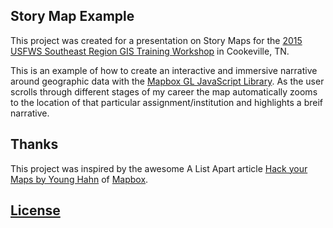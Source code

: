## Story Map Example

This project was created for a presentation on Story Maps for the [2015 USFWS Southeast Region GIS Training Workshop](http://www.fws.gov/southeast/gis/gistraining_cookeville_2k15.html) in Cookeville, TN.

This is an example of how to create an interactive and immersive narrative around geographic data with the [Mapbox GL JavaScript Library](https://www.mapbox.com/mapbox-gl/).  As the user scrolls through different stages of my career the map automatically zooms to the location of that particular assignment/institution and highlights a breif narrative.

## Thanks

This project was inspired by the awesome A List Apart article [Hack your Maps by Young Hahn](http://alistapart.com/article/hack-your-maps) of [Mapbox](mapbox.com).

## [License](https://github.com/rhewitt22/career/blob/gh-pages/LICENSE.txt)
